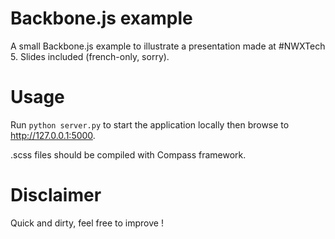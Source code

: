 # Backbone.js example
A small Backbone.js example to illustrate a presentation made at #NWXTech 5. 
Slides included (french-only, sorry).

# Usage
Run `python server.py` to start the application locally then browse to http://127.0.0.1:5000.

.scss files should be compiled with Compass framework.

# Disclaimer
Quick and dirty, feel free to improve !

